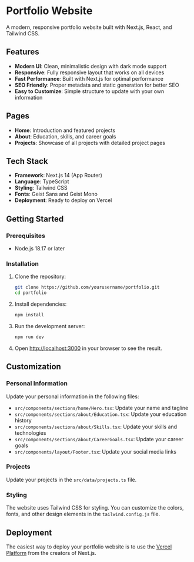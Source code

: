 # Portfolio Website

A modern, responsive portfolio website built with Next.js, React, and Tailwind CSS.

## Features

- **Modern UI**: Clean, minimalistic design with dark mode support
- **Responsive**: Fully responsive layout that works on all devices
- **Fast Performance**: Built with Next.js for optimal performance
- **SEO Friendly**: Proper metadata and static generation for better SEO
- **Easy to Customize**: Simple structure to update with your own information

## Pages

- **Home**: Introduction and featured projects
- **About**: Education, skills, and career goals
- **Projects**: Showcase of all projects with detailed project pages

## Tech Stack

- **Framework**: Next.js 14 (App Router)
- **Language**: TypeScript
- **Styling**: Tailwind CSS
- **Fonts**: Geist Sans and Geist Mono
- **Deployment**: Ready to deploy on Vercel

## Getting Started

### Prerequisites

- Node.js 18.17 or later

### Installation

1. Clone the repository:
   ```bash
   git clone https://github.com/yourusername/portfolio.git
   cd portfolio
   ```

2. Install dependencies:
   ```bash
   npm install
   ```

3. Run the development server:
   ```bash
   npm run dev
   ```

4. Open [http://localhost:3000](http://localhost:3000) in your browser to see the result.

## Customization

### Personal Information

Update your personal information in the following files:

- `src/components/sections/home/Hero.tsx`: Update your name and tagline
- `src/components/sections/about/Education.tsx`: Update your education history
- `src/components/sections/about/Skills.tsx`: Update your skills and technologies
- `src/components/sections/about/CareerGoals.tsx`: Update your career goals
- `src/components/layout/Footer.tsx`: Update your social media links

### Projects

Update your projects in the `src/data/projects.ts` file.

### Styling

The website uses Tailwind CSS for styling. You can customize the colors, fonts, and other design elements in the `tailwind.config.js` file.

## Deployment

The easiest way to deploy your portfolio website is to use the [Vercel Platform](https://vercel.com/new) from the creators of Next.js.
